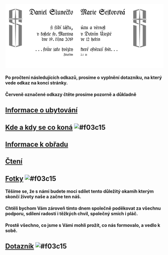 ![](./header.png)

#### Po pročtení následujících odkazů, prosíme o vyplnění dotazníku, na který vede odkaz na konci stránky.
#### Červeně označené odkazy čtěte prosíme pozorně a důkladně

## [Informace o ubytování](./TheHood.md)
## [Kde a kdy se co koná](./Plan.md) ![#f03c15](https://placehold.it/15/f03c15/000000?text=+)

## [Informace k obřadu](./Gnosis.md)
## [Čtení](./Scripta.md)
## [Fotky](./Photo.md) ![#f03c15](https://placehold.it/15/f03c15/000000?text=+)

#### Těšíme se, že s námi budete moci sdílet tento důležitý okamih kterým skončí životy naše a začne ten náš.

#### Chtěli bychom Vám zároveň tímto dnem společně poděkovat za všechnu podporu, sdílení radostí i těžkých chvil, společný smích i pláč.
#### Prostě všechno, co jsme s Vámi mohli prožít, co nás formovalo, a vedlo k sobě.

## [Dotazník](https://forms.gle/J4Uwf7FK7NoLD9aE9) ![#f03c15](https://placehold.it/15/f03c15/000000?text=+)
##